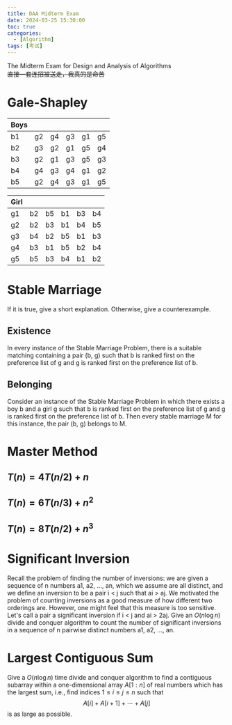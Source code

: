 ```yaml
---
title: DAA Midterm Exam
date: 2024-03-25 15:30:00
toc: true
categories:
  - [Algorithm]
tags: [考试]
---
```


The Midterm Exam for Design and Analysis of Algorithms  
~~直接一套连招被送走，我真的是命苦~~

<!-- more -->

# Gale-Shapley

| Boys |     |     |     |     |     |
| ---- | --- | --- | --- | --- | --- |
| b1   | g2  | g4  | g3  | g1  | g5  |
| b2   | g3  | g2  | g1  | g5  | g4  |
| b3   | g2  | g1  | g3  | g5  | g3  |
| b4   | g4  | g3  | g4  | g1  | g2  |
| b5   | g2  | g4  | g3  | g1  | g5  |

| Girl |     |     |     |     |     |
| ---- | --- | --- | --- | --- | --- |
| g1   | b2  | b5  | b1  | b3  | b4  |
| g2   | b2  | b3  | b1  | b4  | b5  |
| g3   | b4  | b2  | b5  | b1  | b3  |
| g4   | b3  | b1  | b5  | b2  | b4  |
| g5   | b5  | b3  | b4  | b1  | b2  |

# Stable Marriage

If it is true, give a short explanation. Otherwise, give a counterexample.

## Existence

In every instance of the Stable Marriage Problem, there is a suitable matching containing a pair (b, g) such that b is ranked first on the preference list of g and g is ranked first on the preference list of b.

## Belonging

Consider an instance of the Stable Marriage Problem in which there exists a boy b and a girl g such that b is ranked first on the preference list of g and g is ranked first on the preference list of b. Then every stable marriage M for this instance, the pair (b, g) belongs to M.

# Master Method

## $T(n) = 4T(n/2) + n$

## $T(n) = 6T(n/3) + n^2$

## $T(n) = 8T(n/2) + n^3$

# Significant Inversion

Recall the problem of finding the number of inversions: we are given a sequence of n numbers a1, a2, ..., an, which we assume are all distinct, and we define an inversion to be a pair i < j such that ai > aj. We motivated the problem of counting inversions as a good measure of how different two orderings are. However, one might feel that this measure is too sensitive. Let's call a pair a significant inversion if i < j and ai > 2aj. Give an $O(n \log n)$ divide and conquer algorithm to count the number of significant inversions in a sequence of n pairwise distinct numbers a1, a2, ..., an.

# Largest Contiguous Sum

Give a $O(n \log n)$ time divide and conquer algorithm to find a contiguous subarray within a one-dimensional array $A[1 : n]$ of real numbers which has the largest sum, i.e., find indices $1 \leq i \leq j \leq n$ such that
$$ A[i] + A[i+1] + \cdots + A[j]$$
is as large as possible.
